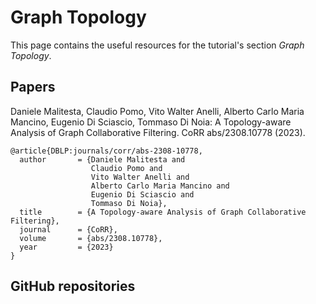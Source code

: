 # Graph Topology

This page contains the useful resources for the tutorial's section _Graph Topology_.

## Papers

Daniele Malitesta, Claudio Pomo, Vito Walter Anelli, Alberto Carlo Maria Mancino, Eugenio Di Sciascio, Tommaso Di Noia: A Topology-aware Analysis of Graph Collaborative Filtering. CoRR abs/2308.10778 (2023).

```
@article{DBLP:journals/corr/abs-2308-10778,
  author       = {Daniele Malitesta and
                  Claudio Pomo and
                  Vito Walter Anelli and
                  Alberto Carlo Maria Mancino and
                  Eugenio Di Sciascio and
                  Tommaso Di Noia},
  title        = {A Topology-aware Analysis of Graph Collaborative Filtering},
  journal      = {CoRR},
  volume       = {abs/2308.10778},
  year         = {2023}
}
```

## GitHub repositories
